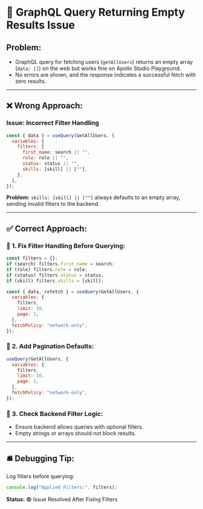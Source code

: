 # 🚨 GraphQL Query Returning Empty Results Issue

## **Problem:**

- GraphQL query for fetching users (`getAllUsers`) returns an empty array (`data: []`) on the web but works fine on Apollo Studio Playground.
- No errors are shown, and the response indicates a successful fetch with zero results.

---

## ❌ **Wrong Approach:**

### **Issue:** Incorrect Filter Handling

```javascript
const { data } = useQuery(GetAllUsers, {
  variables: {
    filters: {
      first_name: search || "",
      role: role || "",
      status: status || "",
      skills: [skill] || [""],
    },
  },
});
```

**Problem:** `skills: [skill] || [""]` always defaults to an empty array, sending invalid filters to the backend.

---

## ✅ **Correct Approach:**

### 📝 **1. Fix Filter Handling Before Querying:**

```javascript
const filters = {};
if (search) filters.first_name = search;
if (role) filters.role = role;
if (status) filters.status = status;
if (skill) filters.skills = [skill];

const { data, refetch } = useQuery(GetAllUsers, {
  variables: {
    filters,
    limit: 10,
    page: 1,
  },
  fetchPolicy: "network-only",
});
```

### 📝 **2. Add Pagination Defaults:**

```javascript
useQuery(GetAllUsers, {
  variables: {
    filters,
    limit: 10,
    page: 1,
  },
  fetchPolicy: "network-only",
});
```

### 📝 **3. Check Backend Filter Logic:**

- Ensure backend allows queries with optional filters.
- Empty strings or arrays should not block results.

---

## 🛎️ **Debugging Tip:**

Log filters before querying:

```javascript
console.log("Applied Filters:", filters);
```

**Status:** 🟢 Issue Resolved After Fixing Filters
